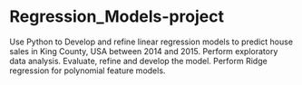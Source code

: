 # Regression_Models-project
Use Python to Develop and refine linear regression models to predict house sales in King County, USA between 2014 and 2015.
Perform exploratory data analysis. Evaluate, refine and develop the model. 
Perform Ridge regression for polynomial feature models.
